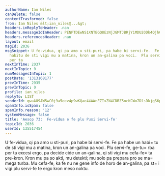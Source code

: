 ```yaml
---
authorName: Ian Niles
canDelete: false
contentTrasformed: false
from: Ian Niles &lt;ian_niles@...&gt;
headers.inReplyToHeader: .nan
headers.messageIdInHeader: PENPTDEwNS1XNTBGQUEzNjJGMTJBRjY1MDU2ODk4QjhCMjUwQHBoeC5nYmw+
headers.referencesHeader: .nan
layout: email
msgId: 2036
msgSnippet: U fe-vidua, qi pa amo u sti-puri, pa habe bi servi-fe.  Fe pa habe un
  habitu de sti vigi mu a matina, kron un an-galina pa voci.  Plu servi-fe, ge-turba
  per ta
nextInTime: 2037
nextInTopic: 0
numMessagesInTopic: 1
postDate: '1313168177'
prevInTime: 2035
prevInTopic: 0
profile: ian_niles
replyTo: LIST
senderId: qwaA89AW5wC0j9a5eev4p9wKQae44AWnEZIxZN4CDRZ5ocKCWo7DlsDkjgS6ptn4-aIwHbxy7avDHO-EYrUlFlQQrhILEUuE
spamInfo.isSpam: false
spamInfo.reason: '12'
systemMessage: false
title: 'Aesop 73:  Fe-vidua e fe plu Pusi Servi-fe'
topicId: 2036
userId: 135517454
---
```



U fe-vidua, qi pa amo u sti-puri, pa habe bi servi-fe.  Fe pa habe un habi=
tu de sti vigi mu a matina, kron un an-galina pa voci.  Plu servi-fe, ge-tu=
rba per ta excesi ergo, pa decide cide un an-galina, qi sti vigi mu cefa-fe=
 ta pre-kron.  Kron mu pa so akti, mu detekti; mu solo pa prepara pro se ma=
 mega turba.  Mu cefa-fe, ka fe nu ne gene info de horo de an-galina, pa st=
i vigi plu servi-fe te ergo kron meso noktu. 		 	   		  
